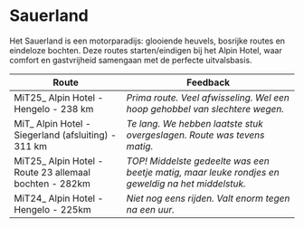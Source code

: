 # Sauerland
Het Sauerland is een motorparadijs: glooiende heuvels, bosrijke routes en eindeloze bochten. Deze routes starten/eindigen bij het Alpin Hotel, waar comfort en gastvrijheid samengaan met de perfecte uitvalsbasis.


| Route | Feedback |
|---|---|
| MiT25_ Alpin Hotel - Hengelo - 238 km | *Prima route. Veel afwisseling. Wel een hoop gehobbel van slechtere wegen.* |
| MiT_ Alpin Hotel - Siegerland (afsluiting) - 311 km | *Te lang. We hebben laatste stuk overgeslagen. Route was tevens matig.* |
| MiT25_ Alpin Hotel - Route 23 allemaal bochten - 282km | *TOP! Middelste gedeelte was een beetje matig, maar leuke rondjes en geweldig na het middelstuk.* |
| MiT24_ Alpin Hotel - Hengelo - 225km | *Niet nog eens rijden. Valt enorm tegen na een uur.* |
